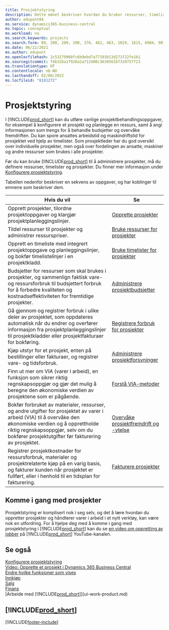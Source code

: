 ```yaml
---
title: Prosjektstyring
description: Dette emnet beskriver hvordan du bruker ressurser, timelister og prosjekter til å administrere prosjekter og budsjetter.
author: edupont04
ms.service: dynamics365-business-central
ms.topic: conceptual
ms.workload: na
ms.search.keywords: projects
ms.search.form: 89, 200, 289, 290, 376, 462, 463, 1029, 1615, 8904, 9014, 9015
ms.date: 06/22/2021
ms.author: edupont
ms.openlocfilehash: 2c53179960fc6b9ebd7a77193b13d271f22fe1b1
ms.sourcegitcommit: f4b32ba1f926a2a712400c36305616f320757723
ms.translationtype: HT
ms.contentlocale: nb-NO
ms.lasthandoff: 02/08/2022
ms.locfileid: "8101272"
---
```

# <a name="project-management"></a>Prosjektstyring

I [!INCLUDE[prod_short](includes/prod_short.md)] kan du utføre vanlige prosjektbehandlingsoppgaver, for eksempel å konfigurere et prosjekt og planlegge en ressurs, samt å angi informasjonen som trengs for å behandle budsjetter og overvåke fremdriften. Du kan spore ansattes arbeidstid og maskindriftstid for prosjektet ved hjelp av timelister. Som prosjektleder har du god oversikt over individuelle prosjekter, men også over fordelingen av ansatte, maskiner og andre ressurser som brukes i alle prosjekter.

Før du kan bruke [!INCLUDE[prod_short](includes/prod_short.md)] til å administrere prosjekter, må du definere ressurser, timelister og prosjekter. Du finner mer informasjon under [Konfigurere prosjektstyring](projects-setup-projects.md).  

Tabellen nedenfor beskriver en sekvens av oppgaver, og har koblinger til emnene som beskriver dem.

| Hvis du vil | Se |
| --- | --- |
| Opprett prosjekter, tilordne prosjektoppgaver og klargjør prosjektplanleggingslinjer. |[Opprette prosjekter](projects-how-create-jobs.md) |
| Tildel ressurser til prosjekter og administrer ressurspriser. |[Bruke ressurser for prosjekter](projects-how-use-resources.md) |
| Opprett en timeliste med integrert prosjektoppgave og planleggingslinjer, og bokfør timelistelinjer i en prosjektkladd. |[Bruke timelister for prosjekter](projects-how-use-time-sheets.md) |
| Budsjetter for ressurser som skal brukes i prosjekter, og sammenlign faktisk vare- og ressursforbruk til budsjettert forbruk for å forbedre kvaliteten og kostnadseffektiviteten for fremtidige prosjekter. |[Administrere prosjektbudsjetter](projects-how-manage-budgets.md) |
| Gå gjennom og registrer forbruk i ulike deler av prosjektet, som oppdateres automatisk når du endrer og overfører informasjon fra prosjektplanleggingslinjer til prosjektkladder eller prosjektfakturaer for bokføring. |[Registrere forbruk for prosjekter](projects-how-record-job-usage.md) |
| Kjøp utstyr for et prosjekt, enten på bestillinger eller fakturaer, og registrer vare- og tidsforbruk. |[Administrere prosjektforsyninger](projects-how-manage-project-supplies.md) |
| Finn ut mer om VIA (varer i arbeid), en funksjon som sikrer riktig regnskapsoppgjør og gjør det mulig å beregne den økonomiske verdien av prosjektene som er pågående. |[Forstå VIA-metoder](projects-understanding-wip.md) |
| Bokfør forbruket av materialer, ressurser, og andre utgifter for prosjektet av varer i arbeid (VIA) til å overvåke den økonomiske verdien og å opprettholde riktig regnskapsoppgjør, selv om du bokfører prosjektutgifter før fakturering av prosjektet. |[Overvåke prosjektfremdrift og -ytelse](projects-how-monitor-progress-performance.md) |
| Registrer prosjektkostnader for ressursforbruk, materialer og prosjektrelaterte kjøp på en varig basis, og fakturer kunden når prosjektet er fullført, eller i henhold til en tidsplan for fakturering. |[Fakturere prosjekter](projects-how-invoice-jobs.md) |

## <a name="get-started-with-projects"></a>Komme i gang med prosjekter

Prosjektstyring er komplisert nok i seg selv, og det å lære hvordan du oppretter prosjekter og håndterer varer i arbeid i et nytt verktøy, kan være nok en utfordring. For å hjelpe deg med å komme i gang med prosjektstyring i [!INCLUDE[prod_short](includes/prod_short.md)] kan du se [en video om oppretting av jobber](https://www.youtube.com/watch?v=VqaPWr7BWmw) på [!INCLUDE[prod_short](includes/prod_short.md)] YouTube-kanalen.  

## <a name="see-also"></a>Se også

[Konfigurere prosjektstyring](projects-setup-projects.md)  
[Video: Opprette et prosjekt i Dynamics 365 Business Central](https://www.youtube.com/watch?v=VqaPWr7BWmw)  
[Endre hvilke funksjoner som vises](ui-experiences.md)  
[Innkjøp](purchasing-manage-purchasing.md)  
[Salg](sales-manage-sales.md)  
[Finans](finance.md)  
[Arbeide med [!INCLUDE[prod_short](includes/prod_short.md)]](ui-work-product.md)  

## [!INCLUDE[prod_short](includes/free_trial_md.md)]  


[!INCLUDE[footer-include](includes/footer-banner.md)]